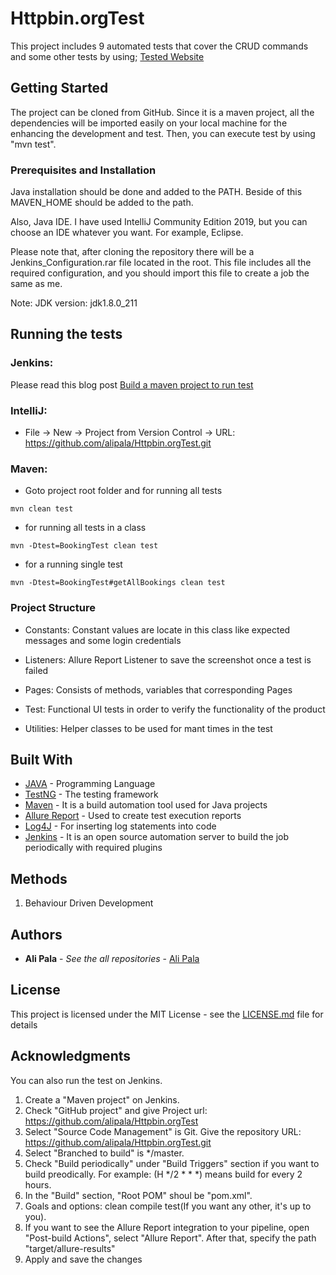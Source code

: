 # Httpbin.orgTest
This project includes  9  automated tests that cover the CRUD commands and some other tests by  using;
[Tested Website](http://httpbin.org)

## **Getting Started**

The project can be cloned from GitHub. Since it is a maven project, all the dependencies will be imported easily on your local machine for the enhancing the development and test. Then, you can execute test by using "mvn test".

### **Prerequisites and Installation**

Java installation should be done and added to the PATH. Beside of this MAVEN\_HOME should be added to the path.

Also, Java IDE. I have used IntelliJ Community Edition 2019, but you can choose an IDE whatever you want. For example, Eclipse.

Please note that, after cloning the repository there will be a Jenkins\_Configuration.rar file located in the root. This file includes all the required configuration, and you should import this file to create a job the same as me.

Note: JDK version: jdk1.8.0\_211

## **Running the tests**

### **Jenkins:**

Please read this blog post [Build a maven project to run test](https://medium.com/@anusha.sharma3010/build-a-simple-maven-project-in-jenkins-da7a2a4ae202)

### **IntelliJ:**

-  File -> New -> Project from Version Control -> URL: https://github.com/alipala/Httpbin.orgTest.git

### **Maven:**

- Goto project root folder and for running all tests

```
mvn clean test
```

- for running all tests in a class

```
mvn -Dtest=BookingTest clean test
```

- for a running single test

```
mvn -Dtest=BookingTest#getAllBookings clean test
```

### **Project Structure**

- Constants: Constant values are locate in this class like expected messages and some login credentials

- Listeners: Allure Report Listener to save the screenshot once a test is failed

- Pages: Consists of methods, variables that corresponding Pages

- Test: Functional UI tests in order to verify the functionality of the product

- Utilities: Helper classes to be used for mant times in the test

## **Built With**

- [JAVA](https://docs.oracle.com/javase/8/docs/technotes/guides/language/index.html) - Programming Language
- [TestNG](https://testng.org/doc/) - The testing framework
- [Maven](https://maven.apache.org/) - It is a build automation tool used for Java projects
- [Allure Report](http://allure.qatools.ru/) - Used to create test execution reports
- [Log4J](https://logging.apache.org/log4j/2.x/) - For inserting log statements into code
- [Jenkins](https://jenkins.io/) - It is an open source automation server to build the job periodically with required plugins

## **Methods**

1. Behaviour Driven Development

## **Authors**

- **Ali Pala**  - _See the all repositories_ - [Ali Pala](https://github.com/alipala)

## **License**

This project is licensed under the MIT License - see the [LICENSE.md](https://github.com/alipala/WebUITest/blob/283e4fc3bae135e38fd2d9c6678053ff1c450a8c/LICENSE.md) file for details

## **Acknowledgments**

You can also run the test on Jenkins. 
1. Create a "Maven project" on Jenkins.
2. Check "GitHub project" and give 	Project url: https://github.com/alipala/Httpbin.orgTest
3. Select "Source Code Management" is Git. Give the repository URL: https://github.com/alipala/Httpbin.orgTest.git
4. Select "Branched to build" is */master.
5. Check "Build periodically" under "Build Triggers" section if you want to build preodically. For example: (H */2 * * *) means build for every 2 hours.
6. In the "Build" section, "Root POM" shoul be "pom.xml".
7. Goals and options: clean compile test(If you want any other, it's up to you).
8. If you want to see the Allure Report integration to your pipeline, open "Post-build Actions", select "Allure Report". After that, specify the path "target/allure-results"
9. Apply and save the changes
